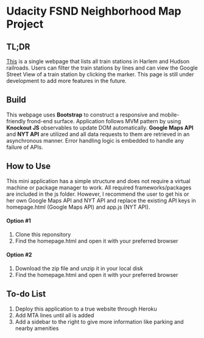 # Udacity FSND Neighborhood Map Project

## TL;DR

[This](https://htmlpreview.github.io/?https://github.com/callforsky/udacity-frontend-project/blob/master/homepage.html) is a single webpage that lists all train stations in Harlem and Hudson railroads. Users can filter the train stations by lines and can view the Google Street View of a train station by clicking the marker. This page is still under development to add more features in the future.


## Build

This webpage uses **Bootstrap** to construct a responsive and mobile-friendly frond-end surface. Application follows MVM pattern by using **Knockout JS** observables to update DOM automatically. **Google Maps API** and **NYT API** are utilized and all data requests to them are retrieved in an asynchronous manner. Error handling logic is embedded to handle any failure of APIs.

## How to Use

This mini application has a simple structure and does not require a virtual machine or package manager to work. All required frameworks/packages are included in the js folder. However, I recommend the user to get his or her own Google Maps API and NYT API and replace the existing API keys in homepage.html (Google Maps API) and app.js (NYT API).

#### Option #1
1. Clone this reponsitory
2. Find the homepage.html and open it with your preferred browser

#### Option #2
1. Download the zip file and unzip it in your local disk
2. Find the homepage.html and open it with your preferred browser

## To-do List

1. Deploy this application to a true website through Heroku
2. Add MTA lines until all is added
3. Add a sidebar to the right to give more information like parking and nearby amenities
